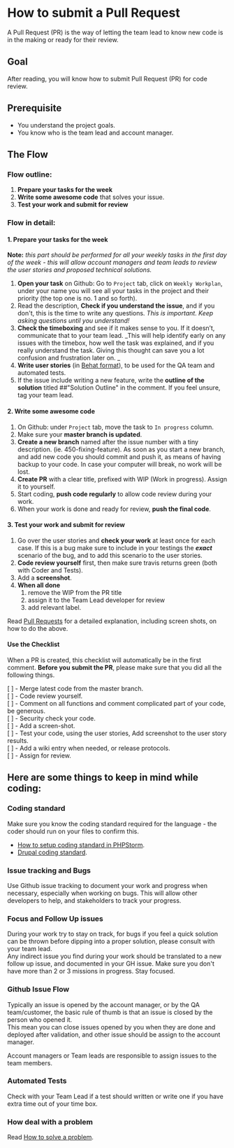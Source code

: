 # How to submit a Pull Request

A Pull Request \(PR\) is the way of letting the team lead to know new code is in the making or ready for their review.

## Goal

After reading, you will know how to submit Pull Request \(PR\) for code review.

## Prerequisite

* You understand the project goals.
* You know who is the team lead and account manager.

## The Flow

### Flow outline:

1. **Prepare your tasks for the week**
2. **Write some awesome code** that solves your issue.
3. **Test your work and submit for review**

### Flow in detail:

#### 1. Prepare your tasks for the week

**Note:** _this part should be performed for all your weekly tasks in the first day of the week - this will allow account managers and team leads to review the user stories and proposed technical solutions._

1. **Open your task** on Github: Go to `Project` tab, click on `Weekly Workplan`, under your name you will see all your tasks in the project and their priority \(the top one is no. 1 and so forth\).
2. Read the description, **Check if you understand the issue**, and if you don't, this is the time to  write any questions. _This is important. Keep asking questions until you understand!_
3. **Check the timeboxing** and see if it makes sense to you. If it doesn’t, communicate that to your team lead. _This will help identify early on any issues with the timebox, how well the task was explained, and if you really understand the task. Giving this thought can save you a lot confusion and frustration later on.  _
4. **Write user stories** \(in [Behat format](http://docs.behat.org/en/v2.5/guides/1.gherkin.html)\), to be used for the QA team and automated tests.
5. If the issue include writing a new feature, write the **outline of the solution** titled \#\#"Solution Outline" in the comment. If you feel unsure, tag your team lead.

#### 2. Write some awesome code

1. On Github: under `Project` tab, move the task to `In progress` column.
2. Make sure your **master branch is updated**.
3. **Create a new branch** named after the issue number with a tiny description. \(ie. 450-fixing-feature\). As soon as you start a new branch, and add new code you should commit and push it, as means of having backup to your code. In case your computer will  break, no work will be lost.
4. **Create PR** with a clear title, prefixed with WIP \(Work in progress\). Assign it to yourself.
5. Start coding, **push code regularly** to allow code review during your work.
6. When your work is done and ready for review, **push the final code**.

#### 3. Test your work and submit for review

1. Go over the user stories and **check your work** at least once for each case. If this is a bug make sure to include in your testings the _**exact**_ scenario of the bug, and to add this scenario to the user stories.
2. **Code review yourself** first, then make sure travis returns green \(both with Coder and Tests\).
3. Add a **screenshot**.
4. **When all done** 
   1. remove the WIP from the PR title 
   2. assign it to the Team Lead developer for review
   3. add relevant label.

Read [Pull Requests](https://www.thegizraway.com/pull_requests.html) for a detailed explanation, including screen shots, on how to do the above.

#### Use the Checklist

When a PR is created, this checklist will automatically be in the first comment. **Before you submit the PR**, please make sure that you did all the following things.

\[ \] - Merge latest code from the master branch.  
\[ \] - Code review yourself.  
\[ \] - Comment on all functions and comment complicated part of your code, be generous.  
\[ \] - Security check your code.  
\[ \] - Add a screen-shot.  
\[ \] - Test your code, using the user stories, Add screenshot to the user story results.  
\[ \] - Add a wiki entry when needed, or release protocols.  
\[ \] - Assign for review.

## Here are some things to keep in mind while coding:

### Coding standard

Make sure you know the coding standard required for the language - the coder should run on your files to confirm this.

* [How to setup coding standard in PHPStorm](https://www.jetbrains.com/help/phpstorm/2016.2/configuring-code-style.html#d1056806e40).
* [Drupal coding standard](https://www.drupal.org/docs/develop/standards).

### Issue tracking and Bugs

Use Github issue tracking to document your work and progress when necessary, especially when working on bugs. This will allow other developers to help, and stakeholders to track your progress.

### Focus and Follow Up issues

During your work try to stay on track, for bugs if you feel a quick solution can be thrown before dipping into a proper solution, please consult with your team lead.  
Any indirect issue you find during your work should be translated to a new follow up issue, and documented in your GH issue. Make sure you don't have more than 2 or 3 missions in progress. Stay focused.

### Github Issue Flow

Typically an issue is opened by the account manager, or by the QA team/customer, the basic rule of thumb is that an issue is closed by the person who opened it.   
This mean you can close issues opened by you when they are done and deployed after validation, and other issue should be assign to the account manager.

Account managers or Team leads are responsible to assign issues to the team members.

### Automated Tests

Check with your Team Lead if a test should written or write one if you have extra time out of your time box.

### How deal with a problem

Read [How to solve a problem](https://www.thegizraway.com/how_to_solve_a_problem.html).

